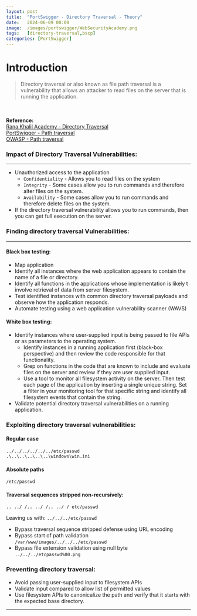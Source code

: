 ```yaml
---
layout: post
title:  "PortSwigger - Directory Traversal - Theory"
date:   2024-06-09 00:00
image:  /images/portswigger/WebSecurityAcademy.png
tags:   [directory-traversal,bscp]
categories: [PortSwigger]
---
```


# Introduction
>Directory traversal or also known as file path traversal is a vulnerability that allows an attacker to read files on the server that is running the application.
<br/>
<br/>
<b>Reference:</b>
<br/>
<a href="https://academy.ranakhalil.com/courses/1491236/lectures/44691833">Rana Khalil Academy - Directory Traversal</a>
<br/>
<a href="https://portswigger.net/web-security/file-path-traversal">PortSwigger - Path traversal</a>
<br/>
<a href="https://owasp.org/www-community/attacks/Path_Traversal">OWASP - Path traversal</a>
<br/>

### Impact of Directory Traversal Vulnerabilities:
<hr/>

- Unauthorized access to the application
  - `Confidentiality` - Allows you to read files on the system
  - `Integrity` - Some cases allow you to run commands and therefore alter files on the system.
  - `Availability` - Some cases allow you to run commands and therefore delete files on the system.
- If the directory traversal vulnerability allows you to run commands, then you can get full execution on the server.

### Finding directory traversal Vulnerabilities:
<hr/>

#### Black box testing:

- Map application
 - Identify all instances where the web application appears to contain the name of a file or directory.
 - Identify all functions in the applications whose implementation is likely t involve retrieval of data from server filesystem.
- Test identified instances with common directory traversal payloads and observe how the application responds.
- Automate testing using a web application vulnerability scanner (WAVS)

#### White box testing:

- Identify instances where user-supplied input is being passed to file APIs or as parameters to the operating system.
  - Identify instances in a running application first (black-box perspective) and then review the code responsible for that functionality.
  - Grep on functions in the code that are known to include and evaluate files on the server and review if they are user supplied input.
  - Use a tool to monitor all filesystem activity on the server. Then test each page of the application by inserting a single unique string. Set a filter in your monitoring tool for that specific string and identify all filesystem events that contain the string.
- Validate potential directory traversal vulnerabilities on a running application.

### Exploiting directory traversal vulnerabilities:

#### Regular case

```
../../../../../../etc/passwd
.\..\..\..\..\..\windows\win.ini
```

#### Absolute paths

```
/etc/passwd
```

#### Traversal sequences stripped non-recursively:

```
.. ../ /.. ../ /.. ../ / etc/passwd
```
Leaving us with: `../../../etc/passwd`

- Bypass traversal sequence stripped defense using URL encoding
- Bypass start of path validation<br/>
`/var/www/images/../../../etc/passwd`
- Bypass file extension validation using null byte<br/>
`../../../etcpasswd%00.png`

### Preventing directory traversal:

- Avoid passing user-supplied input to filesystem APIs
- Validate input compared to allow list of permitted values
- Use filesystem APIs to canonicalize the path and verify that it starts with the expected base directory.

<hr/>